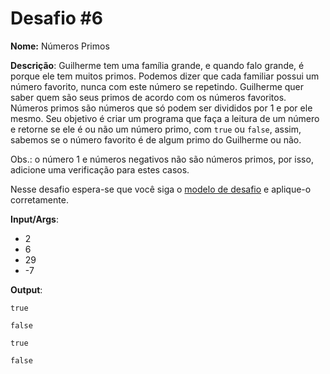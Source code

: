 # Desafio #6

**Nome:** Números Primos

**Descrição**: Guilherme tem uma família grande, e quando falo grande, é porque ele tem muitos primos. Podemos dizer que cada familiar possui um número favorito, nunca com este número se repetindo. Guilherme quer saber quem são seus primos de acordo com os números favoritos. Números primos são números que só podem ser divididos por 1 e por ele mesmo. Seu objetivo é criar um programa que faça a leitura de um número e retorne se ele é ou não um número primo, com `true` ou `false`, assim, sabemos se o número favorito é de algum primo do Guilherme ou não.

Obs.: o número 1 e números negativos não são números primos, por isso, adicione uma verificação para estes casos. 

Nesse desafio espera-se que você siga o [modelo de desafio](../README.org) e aplique-o corretamente. 

**Input/Args**: 
- 2
- 6
- 29
- -7

**Output**:

```
true
```

```
false
```

```
true
```

```
false
```